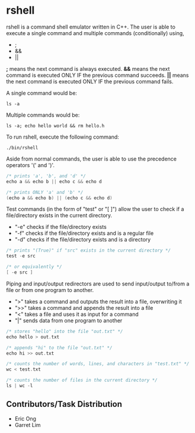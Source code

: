 # rshell

rshell is a command shell emulator written in C++.
The user is able to execute a single command and multiple commands (conditionally) using,
* ;
* &&
* ||

**;** means the next command is always executed. **&&** means the next command is executed ONLY IF the previous command succeeds. **||** means the next command is executed ONLY IF the previous command fails.

A single command would be:
```
ls -a
```

Multiple commands would be:
```
ls -a; echo hello world && rm hello.h
```

To run rshell, execute the following command:
```
./bin/rshell
```

Aside from normal commands, the user is able to use the precedence operators '(' and ')'.
```C++
/* prints 'a', 'b', and 'd' */
echo a && echo b || echo c && echo d

/* prints ONLY 'a' and 'b' */
(echo a && echo b) || (echo c && echo d)
```

Test commands (in the form of "test" or "[ ]") allow the user to check if a file/directory exists in the current directory.
* "-e" checks if the file/directory exists
* "-f" checks if the file/directory exists and is a regular file
* "-d" checks if the file/directory exists and is a directory
```C++
/* prints "(True)" if "src" exists in the current directory */
test -e src

/* or equivalently */
[ -e src ]
```

Piping and input/output redirectors are used to send input/output to/from a file or from one program to another.
* ">" takes a command and outputs the result into a file, overwriting it
* ">>" takes a command and appends the result into a file
* "<" takes a file and uses it as input for a command
* "|" sends data from one program to another
```C++
/* stores "hello" into the file "out.txt" */
echo hello > out.txt

/* appends "hi" to the file "out.txt" */
echo hi >> out.txt

/* counts the number of words, lines, and characters in "test.txt" */
wc < test.txt

/* counts the number of files in the current directory */
ls | wc -l
```


## Contributors/Task Distribution
* Eric Ong
* Garret Lim
